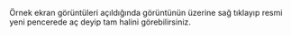 Örnek ekran görüntüleri açıldığında görüntünün üzerine sağ tıklayıp resmi yeni pencerede aç deyip tam halini görebilirsiniz.
